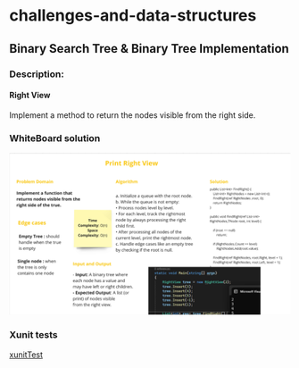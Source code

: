 # challenges-and-data-structures

## Binary Search Tree & Binary Tree Implementation

###  Description:
####  Right View

 Implement a method to return the nodes visible from the right side. 



### WhiteBoard solution


![whiteBoard](https://github.com/Nory9/challenges-and-data-structures/blob/Right-View/challenges-and-data-structures/DataStructures/Tree-Implementation/RightViewPrint/Screenshot%20(242).png?raw=true)


### Xunit tests

[xunitTest](https://github.com/Nory9/challenges-and-data-structures/blob/Right-View/CommonElements.Tests/RightNodesTest.cs)
